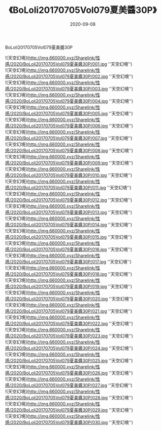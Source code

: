 ﻿---
layout: post
title:  《BoLoli20170705Vol079夏美醬30P》
date:   2020-09-08
img: http://img.660000.xyz/Sharelink/性感/2020/BoLoli20170705Vol079夏美醬30P/000.jpg
categories: [美女, 性感, 泳衣]
---

BoLoli20170705Vol079夏美醬30P



![天空幻境](http://img.660000.xyz/Sharelink/性感/2020/BoLoli20170705Vol079夏美醬30P/001.jpg ''天空幻境'') <br>
![天空幻境](http://img.660000.xyz/Sharelink/性感/2020/BoLoli20170705Vol079夏美醬30P/002.jpg ''天空幻境'') <br>
![天空幻境](http://img.660000.xyz/Sharelink/性感/2020/BoLoli20170705Vol079夏美醬30P/003.jpg ''天空幻境'') <br>
![天空幻境](http://img.660000.xyz/Sharelink/性感/2020/BoLoli20170705Vol079夏美醬30P/004.jpg ''天空幻境'') <br>
![天空幻境](http://img.660000.xyz/Sharelink/性感/2020/BoLoli20170705Vol079夏美醬30P/005.jpg ''天空幻境'') <br>
![天空幻境](http://img.660000.xyz/Sharelink/性感/2020/BoLoli20170705Vol079夏美醬30P/006.jpg ''天空幻境'') <br>
![天空幻境](http://img.660000.xyz/Sharelink/性感/2020/BoLoli20170705Vol079夏美醬30P/007.jpg ''天空幻境'') <br>
![天空幻境](http://img.660000.xyz/Sharelink/性感/2020/BoLoli20170705Vol079夏美醬30P/008.jpg ''天空幻境'') <br>
![天空幻境](http://img.660000.xyz/Sharelink/性感/2020/BoLoli20170705Vol079夏美醬30P/009.jpg ''天空幻境'') <br>
![天空幻境](http://img.660000.xyz/Sharelink/性感/2020/BoLoli20170705Vol079夏美醬30P/010.jpg ''天空幻境'') <br>
![天空幻境](http://img.660000.xyz/Sharelink/性感/2020/BoLoli20170705Vol079夏美醬30P/011.jpg ''天空幻境'') <br>
![天空幻境](http://img.660000.xyz/Sharelink/性感/2020/BoLoli20170705Vol079夏美醬30P/012.jpg ''天空幻境'') <br>
![天空幻境](http://img.660000.xyz/Sharelink/性感/2020/BoLoli20170705Vol079夏美醬30P/013.jpg ''天空幻境'') <br>
![天空幻境](http://img.660000.xyz/Sharelink/性感/2020/BoLoli20170705Vol079夏美醬30P/014.jpg ''天空幻境'') <br>
![天空幻境](http://img.660000.xyz/Sharelink/性感/2020/BoLoli20170705Vol079夏美醬30P/015.jpg ''天空幻境'') <br>
![天空幻境](http://img.660000.xyz/Sharelink/性感/2020/BoLoli20170705Vol079夏美醬30P/016.jpg ''天空幻境'') <br>
![天空幻境](http://img.660000.xyz/Sharelink/性感/2020/BoLoli20170705Vol079夏美醬30P/017.jpg ''天空幻境'') <br>
![天空幻境](http://img.660000.xyz/Sharelink/性感/2020/BoLoli20170705Vol079夏美醬30P/018.jpg ''天空幻境'') <br>
![天空幻境](http://img.660000.xyz/Sharelink/性感/2020/BoLoli20170705Vol079夏美醬30P/019.jpg ''天空幻境'') <br>
![天空幻境](http://img.660000.xyz/Sharelink/性感/2020/BoLoli20170705Vol079夏美醬30P/020.jpg ''天空幻境'') <br>
![天空幻境](http://img.660000.xyz/Sharelink/性感/2020/BoLoli20170705Vol079夏美醬30P/021.jpg ''天空幻境'') <br>
![天空幻境](http://img.660000.xyz/Sharelink/性感/2020/BoLoli20170705Vol079夏美醬30P/022.jpg ''天空幻境'') <br>
![天空幻境](http://img.660000.xyz/Sharelink/性感/2020/BoLoli20170705Vol079夏美醬30P/023.jpg ''天空幻境'') <br>
![天空幻境](http://img.660000.xyz/Sharelink/性感/2020/BoLoli20170705Vol079夏美醬30P/024.jpg ''天空幻境'') <br>
![天空幻境](http://img.660000.xyz/Sharelink/性感/2020/BoLoli20170705Vol079夏美醬30P/025.jpg ''天空幻境'') <br>
![天空幻境](http://img.660000.xyz/Sharelink/性感/2020/BoLoli20170705Vol079夏美醬30P/026.jpg ''天空幻境'') <br>
![天空幻境](http://img.660000.xyz/Sharelink/性感/2020/BoLoli20170705Vol079夏美醬30P/027.jpg ''天空幻境'') <br>
![天空幻境](http://img.660000.xyz/Sharelink/性感/2020/BoLoli20170705Vol079夏美醬30P/028.jpg ''天空幻境'') <br>
![天空幻境](http://img.660000.xyz/Sharelink/性感/2020/BoLoli20170705Vol079夏美醬30P/029.jpg ''天空幻境'') <br>
![天空幻境](http://img.660000.xyz/Sharelink/性感/2020/BoLoli20170705Vol079夏美醬30P/030.jpg ''天空幻境'') <br>